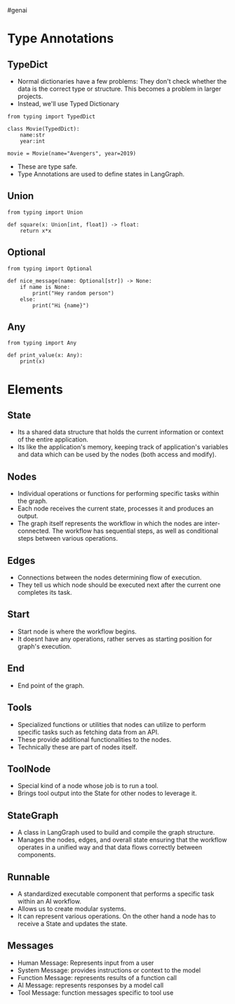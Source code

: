 #genai 


# Type Annotations

## TypeDict
* Normal dictionaries have a few problems: They don't check whether the data is the correct type or structure. This becomes a problem in larger projects.
* Instead, we'll use Typed Dictionary

```
from typing import TypedDict

class Movie(TypedDict):
	name:str
	year:int
	
movie = Movie(name="Avengers", year=2019)
```

* These are type safe.
* Type Annotations are used to define states in LangGraph.


## Union

```
from typing import Union

def square(x: Union[int, float]) -> float:
	return x*x
```

## Optional

```
from typing import Optional

def nice_message(name: Optional[str]) -> None:
	if name is None:
		print("Hey random person")
	else:
		print("Hi {name}")
```

## Any

```
from typing import Any

def print_value(x: Any):
	print(x)
```

# Elements

## State

* Its a shared data structure that holds the current information or context of the entire application.
* Its like the application's memory, keeping track of application's variables and data which can be used by the nodes (both access and modify).

## Nodes
* Individual operations or functions for performing specific tasks within the graph.
* Each node receives the current state, processes it and produces an output. 
* The graph itself represents the workflow in which the nodes are inter-connected. The workflow has sequential steps, as well as conditional steps between various operations. 

## Edges
* Connections between the nodes determining flow of execution.
* They tell us which node should be executed next after the current one completes its task.


## Start
* Start node is where the workflow begins.
* It doesnt have any operations, rather serves as starting position for graph's execution.

## End
* End point of the graph.


## Tools
* Specialized functions or utilities that nodes can utilize to perform specific tasks such as fetching data from an API.
* These provide additional functionalities to the nodes.
* Technically these are part of nodes itself.


## ToolNode
* Special kind of a node whose job is to run a tool.
* Brings tool output into the State for other nodes to leverage it.


## StateGraph
* A class in LangGraph used to build and compile the graph structure.
* Manages the nodes, edges, and overall state ensuring that the workflow operates in a unified way and that data flows correctly between components.


## Runnable

* A standardized executable component that performs a specific task within an AI workflow.
* Allows us to create modular systems.
* It can represent various operations. On the other hand a node has to receive a State and updates the state.


## Messages

* Human Message: Represents input from a user
* System Message: provides instructions or context to the model
* Function Message: represents results of a function call
* AI Message: represents responses by a model call
* Tool Message: function messages specific to tool use
